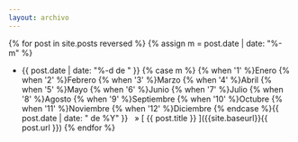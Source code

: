 ```yaml
---
layout: archivo
---
```

{% for post in site.posts reversed %}
  {% assign m = post.date | date: "%-m" %}
  * {{ post.date | date: "%-d de " }}
  {% case m %}
    {% when '1' %}Enero
    {% when '2' %}Febrero
    {% when '3' %}Marzo
    {% when '4' %}Abril
    {% when '5' %}Mayo
    {% when '6' %}Junio
    {% when '7' %}Julio
    {% when '8' %}Agosto
    {% when '9' %}Septiembre
    {% when '10' %}Octubre
    {% when '11' %}Noviembre
    {% when '12' %}Diciembre
  {% endcase %}{{ post.date | date: " de %Y" }} &nbsp; &raquo; [ {{ post.title }} ]({{site.baseurl}}{{ post.url }})
{% endfor %}
